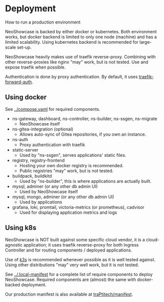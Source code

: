 # Deployment

How to run a production environment

NeoShowcase is backed by either docker or kubernetes.
Both environment works, but docker backend is limited to only one node (machine) and has a limited scalability.
Using kubernetes backend is recommended for large-scale set-up.

NeoShowcase heavily makes use of traefik reverse-proxy.
Combining with other reverse-proxies like nginx "may" work, but is not tested.
Use and expose traefik when possible.

Authentication is done by proxy authentication.
By default, it uses [traefik-forward-auth](https://github.com/traPtitech/traefik-forward-auth).

## Using docker

See [../compose.yaml](../compose.yaml) for required components.

- ns-gateway, dashboard, ns-controller, ns-builder, ns-ssgen, ns-migrate
  - NeoShowcase itself
- ns-gitea-integration (optional)
  - Allows auto-sync of Gitea repositories, if you own an instance.
- ns-auth
  - Proxy authentication with traefik
- static-server
  - Used by "ns-ssgen", serves applications' static files.
- registry, registry-frontend
  - Hosting your own docker registry is recommended.
  - Public registries "may" work, but is not tested.
- buildpack, buildkitd
  - Used by "ns-builder", this is where applications are actually built.
- mysql, adminer (or any other db admin UI)
  - Used by NeoShowcase itself
- mysql, mongo, adminer (or any other db admin UI)
  - Used by applications
- grafana, loki, promtail, victoria-metrics (or prometheus), cadvisor
  - Used for displaying application metrics and logs

## Using k8s

NeoShowcase is NOT built against some specific cloud vendor, it is a cloud-agnostic application; it uses traefik reverse-proxy for both Ingress Controller and for routing components / deployed applications.

Use of [k3s](https://k3s.io/) is recommended whenever possible as it is well tested against.
Using other distributions "may" very well work, but it is not tested.

See [../.local-manifest](../.local-manifest) for a complete list of require components to deploy NeoShowcase.
Required components are (almost) the same with docker-backed deployment.

Our production manifest is also available at [traPtitech/manifest](https://github.com/traPtitech/manifest).
